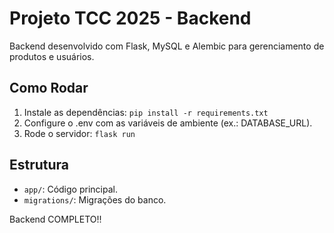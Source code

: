 # Projeto TCC 2025 - Backend
Backend desenvolvido com Flask, MySQL e Alembic para gerenciamento de produtos e usuários.

## Como Rodar
1. Instale as dependências: `pip install -r requirements.txt`
2. Configure o .env com as variáveis de ambiente (ex.: DATABASE_URL).
3. Rode o servidor: `flask run`

## Estrutura
- `app/`: Código principal.
- `migrations/`: Migrações do banco.

Backend COMPLETO!!
